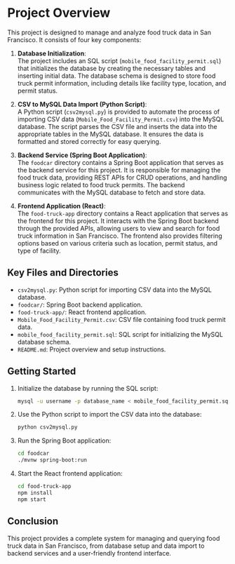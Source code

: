 
# Project Overview

This project is designed to manage and analyze food truck data in San Francisco. It consists of four key components:

1. **Database Initialization**:  
   The project includes an SQL script (`mobile_food_facility_permit.sql`) that initializes the database by creating the necessary tables and inserting initial data. The database schema is designed to store food truck permit information, including details like facility type, location, and permit status.

2. **CSV to MySQL Data Import (Python Script)**:  
   A Python script (`csv2mysql.py`) is provided to automate the process of importing CSV data (`Mobile_Food_Facility_Permit.csv`) into the MySQL database. The script parses the CSV file and inserts the data into the appropriate tables in the MySQL database. It ensures the data is formatted and stored correctly for easy querying.

3. **Backend Service (Spring Boot Application)**:  
   The `foodcar` directory contains a Spring Boot application that serves as the backend service for this project. It is responsible for managing the food truck data, providing REST APIs for CRUD operations, and handling business logic related to food truck permits. The backend communicates with the MySQL database to fetch and store data.

4. **Frontend Application (React)**:  
   The `food-truck-app` directory contains a React application that serves as the frontend for this project. It interacts with the Spring Boot backend through the provided APIs, allowing users to view and search for food truck information in San Francisco. The frontend also provides filtering options based on various criteria such as location, permit status, and type of facility.

## Key Files and Directories

- `csv2mysql.py`: Python script for importing CSV data into the MySQL database.
- `foodcar/`: Spring Boot backend application.
- `food-truck-app/`: React frontend application.
- `Mobile_Food_Facility_Permit.csv`: CSV file containing food truck permit data.
- `mobile_food_facility_permit.sql`: SQL script for initializing the MySQL database schema.
- `README.md`: Project overview and setup instructions.

## Getting Started

1. Initialize the database by running the SQL script:
   ```bash
   mysql -u username -p database_name < mobile_food_facility_permit.sql
   ```

2. Use the Python script to import the CSV data into the database:
   ```bash
   python csv2mysql.py
   ```

3. Run the Spring Boot application:
   ```bash
   cd foodcar
   ./mvnw spring-boot:run
   ```

4. Start the React frontend application:
   ```bash
   cd food-truck-app
   npm install
   npm start
   ```

## Conclusion

This project provides a complete system for managing and querying food truck data in San Francisco, from database setup and data import to backend services and a user-friendly frontend interface.
